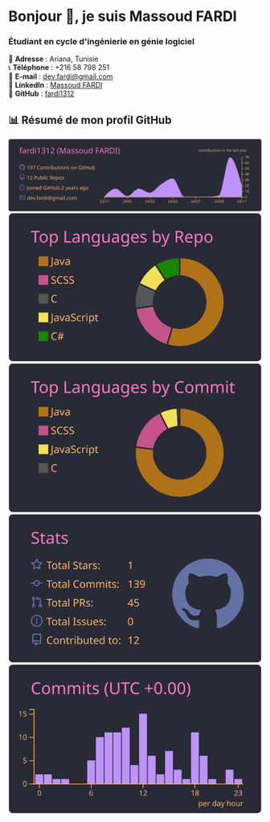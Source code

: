# Bonjour 👋, je suis Massoud FARDI

### Étudiant en cycle d'ingénierie en génie logiciel

📍 **Adresse** : Ariana, Tunisie  
📞 **Téléphone** : +216 58 798 251  
📧 **E-mail** : [dev.fardi@gmail.com](mailto:dev.fardi@gmail.com)  
🔗 **LinkedIn** : [Massoud FARDI](https://www.linkedin.com/in/massoudfardi)  
🔗 **GitHub** : [fardi1312](https://github.com/fardi1312) 

## 📊 **Résumé de mon profil GitHub**

[![](https://raw.githubusercontent.com/fardi1312/fardi1312/master/profile-summary-card-output/dracula/0-profile-details.svg)](https://github.com/vn7n24fzkq/github-profile-summary-cards)
[![](https://raw.githubusercontent.com/fardi1312/fardi1312/master/profile-summary-card-output/dracula/1-repos-per-language.svg)](https://github.com/vn7n24fzkq/github-profile-summary-cards)
[![](https://raw.githubusercontent.com/fardi1312/fardi1312/master/profile-summary-card-output/dracula/2-most-commit-language.svg)](https://github.com/vn7n24fzkq/github-profile-summary-cards)
[![](https://raw.githubusercontent.com/fardi1312/fardi1312/master/profile-summary-card-output/dracula/3-stats.svg)](https://github.com/vn7n24fzkq/github-profile-summary-cards)
[![](https://raw.githubusercontent.com/fardi1312/fardi1312/master/profile-summary-card-output/dracula/4-productive-time.svg)](https://github.com/vn7n24fzkq/github-profile-summary-cards)
